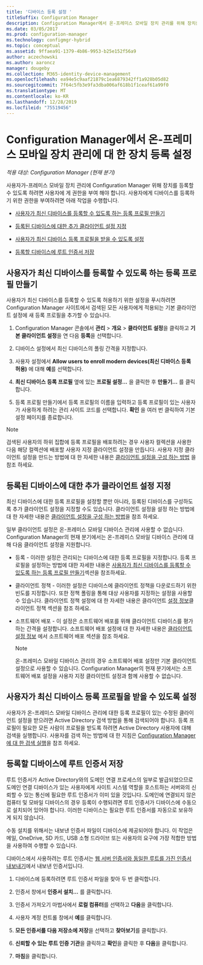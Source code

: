 ```yaml
---
title: '디바이스 등록 설정 '
titleSuffix: Configuration Manager
description: Configuration Manager에서 온-프레미스 모바일 장치 관리를 위해 장치를 등록할 수 있는 권한을 사용자에 게 부여 합니다.
ms.date: 03/05/2017
ms.prod: configuration-manager
ms.technology: configmgr-hybrid
ms.topic: conceptual
ms.assetid: 9ffaea91-1379-4b86-9953-b25e152f56a9
author: aczechowski
ms.author: aaroncz
manager: dougeby
ms.collection: M365-identity-device-management
ms.openlocfilehash: ea94e5c9aaf21879c1ea6879342ff1a928b05d82
ms.sourcegitcommit: 7f64c5fb3e9fa3dba006af618b1f1ceaf61a99f0
ms.translationtype: MT
ms.contentlocale: ko-KR
ms.lasthandoff: 12/28/2019
ms.locfileid: "75519456"
---
```

# <a name="set-up-device-enrollment-for-on-premises-mobile-device-management-in-configuration-manager"></a>Configuration Manager에서 온-프레미스 모바일 장치 관리에 대 한 장치 등록 설정

*적용 대상: Configuration Manager (현재 분기)*

사용자가\-프레미스 모바일 장치 관리에 Configuration Manager 위해 장치를 등록할 수 있도록 하려면 사용자에 게 권한을 부여 해야 합니다. 사용자에게 디바이스를 등록하기 위한 권한을 부여하려면 아래 작업을 수행합니다.

-   [사용자가 최신 디바이스를 등록할 수 있도록 하는 등록 프로필 만들기](#bkmk_createProf)  

-   [등록된 디바이스에 대한 추가 클라이언트 설정 지정](#bkmk_addClient)  

-   [사용자가 최신 디바이스 등록 프로필을 받을 수 있도록 설정](#bkmk_enableUsers)  

-   [등록할 디바이스에 루트 인증서 저장](#bkmk_storeCert)  

##  <a name="bkmk_createProf"></a> 사용자가 최신 디바이스를 등록할 수 있도록 하는 등록 프로필 만들기  
 사용자가 최신 디바이스를 등록할 수 있도록 허용하기 위한 설정을 푸시하려면 Configuration Manager 사이트에서 검색된 모든 사용자에게 적용되는 기본 클라이언트 설정에 새 등록 프로필을 추가할 수 있습니다.  

1.  Configuration Manager 콘솔에서 **관리** > **개요** > **클라이언트 설정**을 클릭하고 **기본 클라이언트 설정**을 연 다음 **등록**을 선택합니다.  

2.  디바이스 설정에서 최신 디바이스의 폴링 간격을 지정합니다.  

3.  사용자 설정에서 **Allow users to enroll modern devices(최신 디바이스 등록 허용)** 에 대해 **예**를 선택합니다.  

4.  **최신 디바이스 등록 프로필** 옆에 있는 **프로필 설정...** 을 클릭한 후 **만들기...** 를 클릭합니다.  

5.  등록 프로필 만들기에서 등록 프로필의 이름을 입력하고 등록 프로필이 있는 사용자가 사용하게 하려는 관리 사이트 코드를 선택합니다. **확인** 을 여러 번 클릭하여 기본 설정 페이지를 종료합니다.  

> [!NOTE]  
>  검색된 사용자의 하위 집합에 등록 프로필을 배포하려는 경우 사용자 컬렉션을 사용한 다음 해당 컬렉션에 배포할 사용자 지정 클라이언트 설정을 만듭니다. 사용자 지정 클라이언트 설정을 만드는 방법에 대 한 자세한 내용은 [클라이언트 설정을 구성 하는 방법](../../core/clients/deploy/configure-client-settings.md) 을 참조 하세요.  

##  <a name="bkmk_addClient"></a> 등록된 디바이스에 대한 추가 클라이언트 설정 지정  
 최신 디바이스에 대한 등록 프로필을 설정할 뿐만 아니라, 등록된 디바이스를 구성하도록 추가 클라이언트 설정을 지정할 수도 있습니다.  클라이언트 설정을 설정 하는 방법에 대 한 자세한 내용은 [클라이언트 설정을 구성 하는 방법](../../core/clients/deploy/configure-client-settings.md)을 참조 하세요.  

 일부 클라이언트 설정은 온\-프레미스 모바일 디바이스 관리에 사용할 수 없습니다. Configuration Manager의 현재 분기에서는 온\-프레미스 모바일 디바이스 관리에 대해 다음 클라이언트 설정을 지원합니다.  

-   등록 - 이러한 설정은 관리되는 디바이스에 대한 등록 프로필을 지정합니다. 등록 프로필을 설정하는 방법에 대한 자세한 내용은 [사용자가 최신 디바이스를 등록할 수 있도록 하는 등록 프로필 만들기](#bkmk_createProf)섹션을 참조하세요.  

-   클라이언트 정책 - 이러한 설정은 디바이스에 클라이언트 정책을 다운로드하기 위한 빈도를 지정합니다. 또한 정책 폴링을 통해 대상 사용자를 지정하는 설정을 사용할 수 있습니다. 클라이언트 정책 설정에 대 한 자세한 내용은 클라이언트 [설정 정보](../../core/clients/deploy/about-client-settings.md)클라이언트 정책 섹션을 참조 하세요.  

-   소프트웨어 배포 - 이 설정은 소프트웨어 배포를 위해 클라이언트 디바이스를 평가하는 간격을 설정합니다. 소프트웨어 배포 설정에 대 한 자세한 내용은 [클라이언트 설정 정보](../../core/clients/deploy/about-client-settings.md) 에서 소프트웨어 배포 섹션을 참조 하세요.  

    > [!NOTE]  
    >  온\-프레미스 모바일 디바이스 관리의 경우 소프트웨어 배포 설정만 기본 클라이언트 설정으로 사용할 수 있습니다. Configuration Manager의 현재 분기에서는 소프트웨어 배포 설정을 사용자 지정 클라이언트 설정과 함께 사용할 수 없습니다.  

##  <a name="bkmk_enableUsers"></a> 사용자가 최신 디바이스 등록 프로필을 받을 수 있도록 설정  
 사용자가 온\-프레미스 모바일 디바이스 관리에 대한 등록 프로필이 있는 수정된 클라이언트 설정을 받으려면 Active Directory 검색 방법을 통해 검색되어야 합니다. 등록 프로필이 필요한 모든 사람이 프로필을 받도록 하려면 Active Directory 사용자에 대해 검색을 실행합니다. 사용자를 검색 하는 방법에 대 한 지침은 [Configuration Manager에 대 한 검색 실행](../../core/servers/deploy/configure/run-discovery.md)을 참조 하세요.  

##  <a name="bkmk_storeCert"></a> 등록할 디바이스에 루트 인증서 저장  
 루트 인증서가 Active Directory와의 도메인 연결 프로세스의 일부로 발급되었으므로 도메인 연결 디바이스가 있는 사용자에게 사이트 시스템 역할을 호스트하는 서버와의 신뢰할 수 있는 통신에 필요한 루트 인증서가 이미 있을 것입니다. 도메인에 연결되지 않은 컴퓨터 및 모바일 디바이스의 경우 등록이 수행되려면 루트 인증서가 디바이스에 수동으로 설치되어 있어야 합니다. 이러한 디바이스는 필요한 루트 인증서를 자동으로 보유하게 되지 않습니다.  

 수동 설치를 위해서는 내보낸 인증서 파일이 디바이스에 제공되어야 합니다. 이 작업은 메일, OneDrive, SD 카드, USB 소형 드라이브 또는 사용자의 요구에 가장 적합한 방법을 사용하여 수행할 수 있습니다.  

 디바이스에서 사용하려는 루트 인증서는 [웹 서버 인증서와 동일한 루트를 가진 인증서 내보내기](../../mdm/get-started/set-up-certificates-on-premises-mdm.md#bkmk_exportCert)에서 내보낸 인증서입니다.  

1.  디바이스에 등록하려면 루트 인증서 파일을 찾아 두 번 클릭합니다.  

2.  인증서 창에서 **인증서 설치...** 를 클릭합니다.  

3.  인증서 가져오기 마법사에서 **로컬 컴퓨터**를 선택하고 **다음**을 클릭합니다.  

4.  사용자 계정 컨트롤 창에서 **예**를 클릭합니다.  

5.  **모든 인증서를 다음 저장소에 저장**을 선택하고 **찾아보기**를 클릭합니다.  

6.  **신뢰할 수 있는 루트 인증 기관**을 클릭하고 **확인**을 클릭한 후 **다음**을 클릭합니다.  

7.  **마침**을 클릭합니다.  
